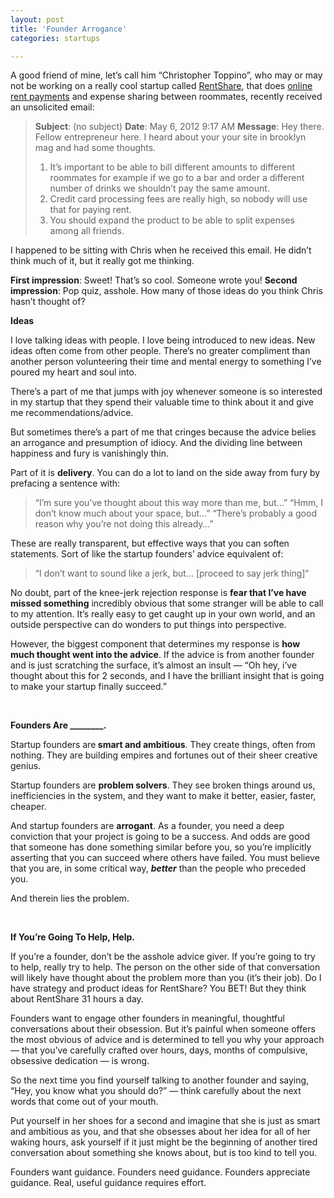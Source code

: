 ```yaml
---
layout: post
title: 'Founder Arrogance'
categories: startups

---
```


A good friend of mine, let’s call him “Christopher Toppino”, who may or may not be working on a really cool startup called <a href="http://rentshare.com">RentShare</a>, that does <a href="http://rentshare.com">online rent payments</a> and expense sharing between roommates, recently received an unsolicited email:
<blockquote><strong>Subject</strong>: (no subject)
<strong>Date</strong>: May 6, 2012 9:17 AM
<strong>Message</strong>:
Hey there.
Fellow entrepreneur here. I heard about your your site in brooklyn mag and had some thoughts.
<ol>
<li>It’s important to be able to bill different amounts to different roommates for example if we go to a bar and order a different number of drinks we shouldn’t pay the same amount.</li>
<li>Credit card processing fees are really high, so nobody will use that for paying rent.</li>
<li>You should expand the product to be able to split expenses among all friends.</li>
</ol>
</blockquote>
I happened to be sitting with Chris when he received this email. He didn’t think much of it, but it really got me thinking.

<strong>First impression</strong>: Sweet! That’s so cool. Someone wrote you!
<strong>Second impression</strong>: Pop quiz, asshole. How many of those ideas do you think Chris hasn’t thought of?

<strong>Ideas</strong>

I love talking ideas with people. I love being introduced to new ideas. New ideas often come from other people. There’s no greater compliment than another person volunteering their time and mental energy to something I’ve poured my heart and soul into.

There’s a part of me that jumps with joy whenever someone is so interested in my startup that they spend their valuable time to think about it and give me recommendations/advice.

But sometimes there’s a part of me that cringes because the advice belies an arrogance and presumption of idiocy. And the dividing line between happiness and fury is vanishingly thin.

Part of it is <strong>delivery</strong>. You can do a lot to land on the side away from fury by prefacing a sentence with:
<blockquote>“I’m sure you’ve thought about this way more than me, but…”
“Hmm, I don’t know much about your space, but…”
“There’s probably a good reason why you’re not doing this already…”</blockquote>
These are really transparent, but effective ways that you can soften statements. Sort of like the startup founders’ advice equivalent of:
<blockquote>“I don’t want to sound like a jerk, but… [proceed to say jerk thing]“</blockquote>

No doubt, part of the knee-jerk rejection response is <strong>fear that I’ve have missed something</strong> incredibly obvious that some stranger will be able to call to my attention. It’s really easy to get caught up in your own world, and an outside perspective can do wonders to put things into perspective.

However, the biggest component that determines my response is <strong>how much thought went into the advice</strong>. If the advice is from another founder and is just scratching the surface, it’s almost an insult — “Oh hey, i’ve thought about this for 2 seconds, and I have the brilliant insight that is going to make your startup finally succeed.”

&nbsp;

<strong>Founders Are ________.</strong>

Startup founders are<strong> smart and ambitious</strong>. They create things, often from nothing. They are building empires and fortunes out of their sheer creative genius.

Startup founders are <strong>problem solvers</strong>. They see broken things around us, inefficiencies in the system, and they want to make it better, easier, faster, cheaper.

And startup founders are <strong>arrogant</strong>. As a founder, you need a deep conviction that your project is going to be a success. And odds are good that someone has done something similar before you, so you’re implicitly asserting that you can succeed where others have failed. You must believe that you are, in some critical way, <em><strong>better</strong></em> than the people who preceded you.

And therein lies the problem.

&nbsp;

<strong>If You’re Going To Help, Help.</strong>

If you’re a founder, don’t be the asshole advice giver. If you’re going to try to help, really try to help. The person on the other side of that conversation will likely have thought about the problem more than you (it’s their job). Do I have strategy and product ideas for RentShare? You BET! But they think about RentShare 31 hours a day.

Founders want to engage other founders in meaningful, thoughtful conversations about their obsession. But it’s painful when someone offers the most obvious of advice and is determined to tell you why your approach — that you’ve carefully crafted over hours, days, months of compulsive, obsessive dedication — is wrong.

So the next time you find yourself talking to another founder and saying, “Hey, you know what you should do?” — think carefully about the next words that come out of your mouth.

Put yourself in her shoes for a second and imagine that she is just as smart and ambitious as you, and that she obsesses about her idea for all of her waking hours, ask yourself if it just might be the beginning of another tired conversation about something she knows about, but is too kind to tell you.

Founders want guidance. Founders need guidance. Founders appreciate guidance. Real, useful guidance requires effort.

